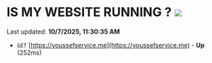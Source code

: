 # IS MY WEBSITE RUNNING ? [![](https://img.shields.io/static/v1?label=Sponsor&message=%E2%9D%A4&logo=GitHub&color=%23fe8e86)](https://github.com/sponsors/Youssef-Lehmam)

Last updated: **10/7/2025, 11:30:35 AM**

- `GET` [https://youssefservice.me](https://youssefservice.me) - **Up** (252ms)
